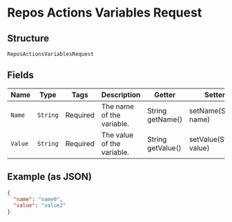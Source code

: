 
# Repos Actions Variables Request

## Structure

`ReposActionsVariablesRequest`

## Fields

| Name | Type | Tags | Description | Getter | Setter |
|  --- | --- | --- | --- | --- | --- |
| `Name` | `String` | Required | The name of the variable. | String getName() | setName(String name) |
| `Value` | `String` | Required | The value of the variable. | String getValue() | setValue(String value) |

## Example (as JSON)

```json
{
  "name": "name0",
  "value": "value2"
}
```

